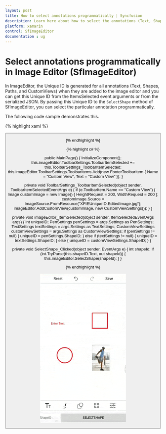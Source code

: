 ```yaml
---
layout: post
title: How to select annotations programmatically | Syncfusion
description: Learn here about how to select the annotations (Text, Shapes, Paths, Custom views) added in the image editor programmatically.
platform: xamarin
control: SfImageEditor
documentation : ug
---
```


# Select annotations programmatically in Image Editor (SfImageEditor)

In ImageEditor, the Unique ID is generated for all annotations (Text, Shapes, Paths, and CustomViews) when they are added to the image editor and you can get this Unique ID from the ItemsSelected event arguments or from the serialized JSON. By passing this Unique ID to the `SelectShape` method of SfImageEditor, you can select the particular annotation programmatically.

The following code sample demonstrates this.

{% highlight xaml %}

<Grid>
    <Grid.RowDefinitions>
        <RowDefinition Height="*" />
        <RowDefinition Height="Auto" />
    </Grid.RowDefinitions>
    <imageEditor:SfImageEditor x:Name="imageEditor"
                               Source="{Binding Image}"
                               ItemSelected="imageEditor_ItemSelected" />
    <StackLayout Grid.Row="1"
                 Orientation="Horizontal">
        <Label Text="ShapeID :" />
        <Entry x:Name="shapeID" />
        <Button Text="SelectShape"
                Clicked="SelectShape_Clicked"
                HorizontalOptions="FillAndExpand"/>
    </StackLayout>
</Grid>

{% endhighlight %}

{% highlight c# %}

public MainPage()
{
    InitializeComponent();
    this.imageEditor.ToolbarSettings.ToolbarItemSelected += this.ToolbarSettings_ToolbarItemSelected;
    this.imageEditor.ToolbarSettings.ToolbarItems.Add(new FooterToolbarItem
    {
        Name = "Custom View",
        Text = "Custom View"
    });
}

private void ToolbarSettings_ToolbarItemSelected(object sender, ToolbarItemSelectedEventArgs e)
{
    if (e.ToolbarItem.Name == "Custom View")
    {
        Image customImage = new Image() { HeightRequest = 200, WidthRequest = 200 };
        customImage.Source = ImageSource.FromResource("XFIEUniqueID.EditedImage.jpg");
        imageEditor.AddCustomView(customImage, new CustomViewSettings());
    }
}

private void imageEditor_ItemSelected(object sender, ItemSelectedEventArgs args)
{
    int uniqueID;
    PenSettings penSettings = args.Settings as PenSettings;
    TextSettings textSettings = args.Settings as TextSettings;
    CustomViewSettings customViewSettings = args.Settings as CustomViewSettings;
    if (penSettings != null)
    {
        uniqueID = penSettings.ShapeID;
    }
    else if (textSettings != null)
    {
        uniqueID = textSettings.ShapeID;
    }
    else
    {
        uniqueID = customViewSettings.ShapeID;
    }
}

private void SelectShape_Clicked(object sender, EventArgs e)
{
    int shapeId;
    if (int.TryParse(this.shapeID.Text, out shapeId))
    {
        this.imageEditor.SelectShape(shapeId);
    }
}

{% endhighlight %}

![Shape selection support in Xamarin.Forms ImageEditor](images/UniqueID.gif)